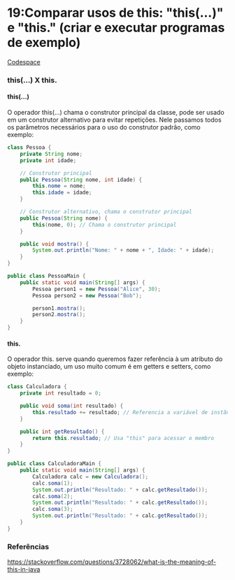 # 19:Comparar usos de this: "this(...)" e "this." (criar e executar programas de exemplo)
[Codespace](https://jubilant-cod-74v9q5v45grcr67x.github.dev/)
### this(...) X this.
#### this(...)
O operador this(...) chama o construtor principal da classe, pode ser usado em um construtor alternativo para evitar repetições. Nele passamos todos os parâmetros necessários para o uso do construtor padrão, como exemplo:
``` java
class Pessoa {
    private String nome;
    private int idade;

    // Construtor principal
    public Pessoa(String nome, int idade) {
        this.nome = nome;
        this.idade = idade;
    }

    // Construtor alternativo, chama o construtor principal
    public Pessoa(String nome) {
        this(nome, 0); // Chama o construtor principal
    }

    public void mostra() {
        System.out.println("Nome: " + nome + ", Idade: " + idade);
    }
}

public class PessoaMain {
    public static void main(String[] args) {
        Pessoa person1 = new Pessoa("Alice", 30);
        Pessoa person2 = new Pessoa("Bob");

        person1.mostra();
        person2.mostra();
    }
}

```
#### this.
O operador this. serve quando queremos fazer referência à um atributo do objeto instanciado, um uso muito comum é em getters e setters, como exemplo:
``` java
class Calculadora {
    private int resultado = 0;

    public void soma(int resultado) {
        this.resultado += resultado; // Referencia a variável de instância
    }

    public int getResultado() {
        return this.resultado; // Usa "this" para acessar o membro
    }
}

public class CalculadoraMain {
    public static void main(String[] args) {
        Calculadora calc = new Calculadora();
        calc.soma(1);
        System.out.println("Resultado: " + calc.getResultado());
        calc.soma(2);
        System.out.println("Resultado: " + calc.getResultado());
        calc.soma(3);
        System.out.println("Resultado: " + calc.getResultado());
    }
}
```

### Referências
https://stackoverflow.com/questions/3728062/what-is-the-meaning-of-this-in-java
